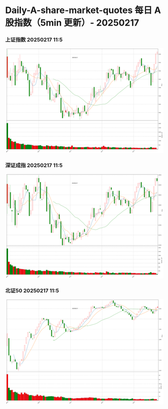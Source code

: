 
# Daily-A-share-market-quotes 每日 A 股指数（5min 更新）- 20250217

### 上证指数 20250217 11:5
![](./fig/2025/2/20250217-sh000001.png)

### 深证成指 20250217 11:5
![](./fig/2025/2/20250217-sz399001.png)

### 北证50 20250217 11:5
![](./fig/2025/2/20250217-bj899050.png)

